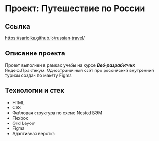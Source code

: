 # Проект: Путешествие по России

## Ссылка
https://sariolka.github.io/russian-travel/

## Описание проекта
Проект выполнен в рамках учебы на курсе *__Веб-разработчик__* Яндекс.Практикум. Одностраничный сайт про российский внутренний туризм создан по макету Figma. 

## Технологии и стек  
* HTML
* CSS
* Файловая структура по схеме Nested БЭМ  
* Flexbox  
* Grid Layout  
* Figma  
* Адаптивная верстка

